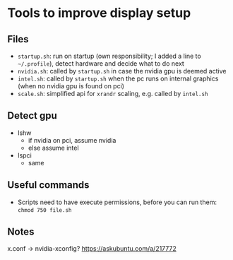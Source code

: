 # Tools to improve display setup
## Files
- `startup.sh`: run on startup (own responsibility; I added a line to `~/.profile`), detect hardware and decide what to do next
- `nvidia.sh`: called by `startup.sh` in case the nvidia gpu is deemed active
- `intel.sh`: called by `startup.sh` when the pc runs on internal graphics (when no nvidia gpu is found on pci)
- `scale.sh`: simplified api for `xrandr` scaling, e.g. called by `intel.sh`

## Detect gpu
- lshw
  - if nvidia on pci, assume nvidia
  - else assume intel
- lspci
  - same

## Useful commands
- Scripts need to have execute permissions, before you can run them: `chmod 750 file.sh`

## Notes
x.conf -> nvidia-xconfig? https://askubuntu.com/a/217772
